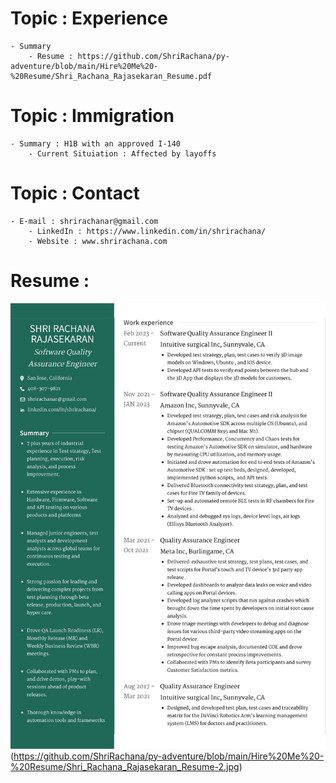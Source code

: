 # Topic : Experience
    - Summary
        - Resume : https://github.com/ShriRachana/py-adventure/blob/main/Hire%20Me%20-%20Resume/Shri_Rachana_Rajasekaran_Resume.pdf 

# Topic : Immigration
    - Summary : H1B with an approved I-140
        - Current Situiation : Affected by layoffs 
# Topic : Contact
    - E-mail : shrirachanar@gmail.com 
        - LinkedIn : https://www.linkedin.com/in/shrirachana/
        - Website : www.shrirachana.com

# Resume : 
![Resume](https://github.com/ShriRachana/py-adventure/blob/main/Hire%20Me%20-%20Resume/Shri_Rachana_Rajasekaran_Resume-1.jpg)
(https://github.com/ShriRachana/py-adventure/blob/main/Hire%20Me%20-%20Resume/Shri_Rachana_Rajasekaran_Resume-2.jpg)